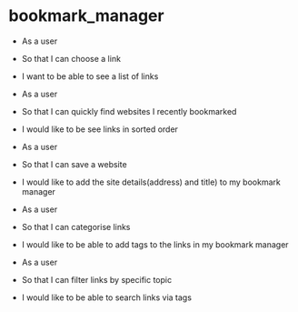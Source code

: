 # bookmark_manager

- As a user
- So that I can choose a link
- I want to be able to see a list of links

- As a user
- So that I can quickly find websites I recently bookmarked
- I would like to be see links in sorted order

- As a user
- So that I can save a website
- I would like to add the site details(address) and title) to my bookmark manager

- As a user
- So that I can categorise links
- I would like to be able to add tags to the links in my bookmark manager

- As a user
- So that I can filter links by specific topic
- I would like to be able to search links via tags
